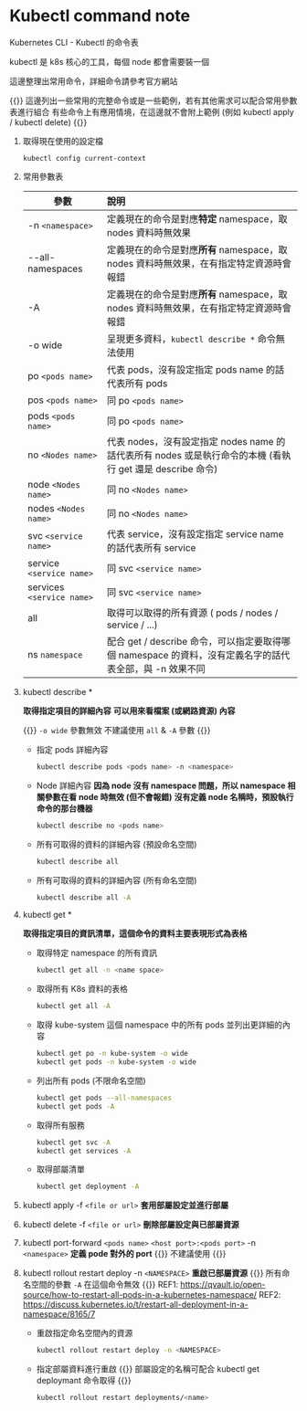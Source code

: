 # Kubectl command note


Kubernetes CLI - Kubectl 的命令表

<!--more-->

kubectl 是 k8s 核心的工具，每個 node 都會需要裝一個

這邊整理出常用命令，詳細命令請參考官方網站

{{<admonition info >}}
這邊列出一些常用的完整命令或是一些範例，若有其他需求可以配合常用參數表進行組合
有些命令上有應用情境，在這邊就不會附上範例 (例如 kubectl apply / kubectl delete)
{{</admonition >}}

1. 取得現在使用的設定檔

    ```
    kubectl config current-context
    ```
1. 常用參數表

    | 參數                      | 說明                                                                                                      |
    | ------------------------- |:--------------------------------------------------------------------------------------------------------- |
    | -n `<namespace>`          | 定義現在的命令是對應**特定** namespace，取 nodes 資料時無效果                                             |
    | --all-namespaces          | 定義現在的命令是對應**所有** namespace，取 nodes 資料時無效果，在有指定特定資源時會報錯                   |
    | -A                        | 定義現在的命令是對應**所有** namespace，取 nodes 資料時無效果，在有指定特定資源時會報錯                   |
    | -o wide                   | 呈現更多資料，`kubectl describe *` 命令無法使用                                                           |
    | po `<pods name>`          | 代表 pods，沒有設定指定 pods name 的話代表所有 pods                                                       |
    | pos `<pods name>`         | 同 po `<pods name>`                                                                                       |
    | pods `<pods name>`        | 同 po `<pods name>`                                                                                       |
    | no `<Nodes name>`         | 代表 nodes，沒有設定指定 nodes name 的話代表所有 nodes 或是執行命令的本機 (看執行 get 還是 describe 命令) |
    | node `<Nodes name>`       | 同 no `<Nodes name>`                                                                                      |
    | nodes `<Nodes name>`      | 同 no `<Nodes name>`                                                                                      |
    | svc `<service name>`      | 代表 service，沒有設定指定 service name 的話代表所有 service                                              |
    | service `<service name>`  | 同 svc `<service name>`                                                                                   |
    | services `<service name>` | 同 svc `<service name>`                                                                                   |
    | all                       | 取得可以取得的所有資源 ( pods / nodes / service / ...)                                                    |
    | ns `namespace`            | 配合 get / describe 命令，可以指定要取得哪個 namespace 的資料，沒有定義名字的話代表全部，與 -n 效果不同   |

1. kubectl describe *

    **取得指定項目的詳細內容**
    **可以用來看檔案 (或網路資源) 內容**

    {{<admonition warning >}}
    `-o wide` 參數無效
    不建議使用 `all` & `-A` 參數
    {{</admonition >}}

    * 指定 pods 詳細內容
        ```bash
        kubectl describe pods <pods name> -n <namespace>
        ```
    * Node 詳細內容
      **因為 node 沒有 namespace 問題，所以 namespace 相關參數在看 node 時無效 (但不會報錯)**
      **沒有定義 node 名稱時，預設執行命令的那台機器**
        ```bash
        kubectl describe no <pods name>
        ```
    * 所有可取得的資料的詳細內容 (預設命名空間)
        ```bash
        kubectl describe all
        ```
    * 所有可取得的資料的詳細內容 (所有命名空間)
        ```bash
        kubectl describe all -A
        ```

1. kubectl get *

    **取得指定項目的資訊清單，這個命令的資料主要表現形式為表格**


    * 取得特定 namespace 的所有資訊
        ```bash
        kubectl get all -n <name space>
        ```
    * 取得所有 K8s 資料的表格
        ```bash
        kubectl get all -A
        ```
    * 取得 kube-system 這個 namespace 中的所有 pods 並列出更詳細的內容
        ```bash
        kubectl get po -n kube-system -o wide
        kubectl get pods -n kube-system -o wide
        ```

    * 列出所有 pods (不限命名空間)
        ```bash
        kubectl get pods --all-namespaces
        kubectl get pods -A
        ```
    * 取得所有服務
        ```bash
        kubectl get svc -A
        kubectl get services -A
        ```
    * 取得部屬清單
        ```bash
        kubectl get deployment -A
        ```
1. kubectl apply -f `<file or url>`
    **套用部屬設定並進行部屬**
1. kubectl delete -f `<file or url>`
    **刪除部屬設定與已部屬資源**
1. kubectl port-forward `<pods name>` `<host port>:<pods port>` -n `<namespace>`
    **定義 pode 對外的 port**
    {{<admonition warning >}}
    不建議使用
    {{</admonition >}}
1. kubectl rollout restart deploy -n `<NAMESPACE>`
    **重啟已部屬資源**
    {{<admonition info >}}
    所有命名空間的參數 `-A` 在這個命令無效
    {{</admonition >}}
    REF1: https://qvault.io/open-source/how-to-restart-all-pods-in-a-kubernetes-namespace/
    REF2: https://discuss.kubernetes.io/t/restart-all-deployment-in-a-namespace/8165/7
    * 重啟指定命名空間內的資源
        ```bash
        kubectl rollout restart deploy -n <NAMESPACE>
        ```
    * 指定部屬資料進行重啟
        {{<admonition info >}}
        部屬設定的名稱可配合 kubectl get deploymant 命令取得
        {{</admonition >}}
        ```bash
        kubectl rollout restart deployments/<name>
        ```

